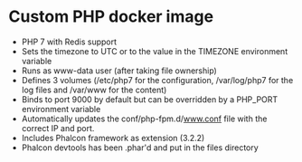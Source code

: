 # Custom PHP docker image
* PHP 7 with Redis support
* Sets the timezone to UTC or to the value in the TIMEZONE environment variable
* Runs as www-data user (after taking file ownership)
* Defines 3 volumes (/etc/php7 for the configuration, /var/log/php7 for the log files and /var/www for the content)
* Binds to port 9000 by default but can be overridden by a PHP_PORT environment variable
* Automatically updates the conf/php-fpm.d/www.conf file with the correct IP and port.
* Includes Phalcon framework as extension (3.2.2)
* Phalcon devtools has been .phar'd and put in the files directory